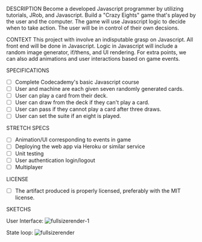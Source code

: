 DESCRIPTION
  Become a developed Javascript programmer by utilizing tutorials, JRob, and Javascript. Build a "Crazy Eights" game that's played by the user and the computer. The game will use Javascript logic to decide when to take action. The user will be in control of their own decsions.

CONTEXT
 This project with involve an indisputable grasp on Javascript. All front end will be done in Javascript. Logic in Javascript will include a random image generator, if/thens, and UI rendering. For extra points, we can also add animations and user interactions based on game events.

SPECIFICATIONS

 - [ ] Complete Codecademy's basic Javascript course
 - [ ] User and machine are each given seven randomly generated cards. 
 - [ ] User can play a card from their deck.
 - [ ] User can draw from the deck if they can't play a card.
 - [ ] User can pass if they cannot play a card after three draws.
 - [ ] User can set the suite if an eight is played.
 
STRETCH SPECS

 - [ ] Animation/UI corresponding to events in game
 - [ ] Deploying the web app via Heroku or similar service
 - [ ] Unit testing
 - [ ] User authentication login/logout
 - [ ] Multiplayer
 
LICENSE
 
 - [ ] The artifact produced is properly licensed, preferably with the MIT license.

SKETCHS 
 
User Interface: 
![fullsizerender-1](https://cloud.githubusercontent.com/assets/18561576/17112468/0c1beb02-525b-11e6-86b7-152013ec2b6c.jpg)

State loop:
![fullsizerender](https://cloud.githubusercontent.com/assets/18561576/17112477/14b86e20-525b-11e6-9d74-f7ee618d415d.jpg)
